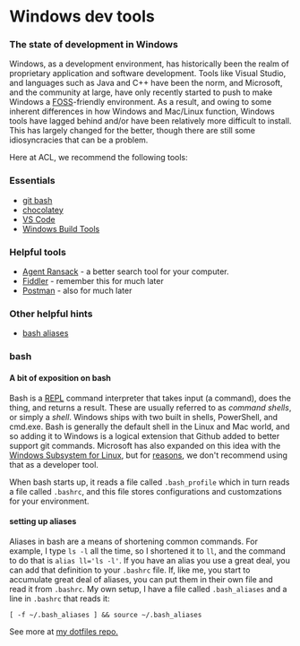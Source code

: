 # Windows dev tools

### The state of development in Windows
Windows, as a development environment, has historically been the realm of proprietary application and software development.  Tools like Visual Studio, and languages such as Java and C++ have been the norm, and Microsoft, and the community at large, have only recently started to push to make Windows a [FOSS](https://en.wikipedia.org/wiki/Free_and_open-source_software)-friendly environment.  As a result, and owing to some inherent differences in how Windows and Mac/Linux function, Windows tools have lagged behind and/or have been relatively more difficult to install.  This has largely changed for the better, though there are still some idiosyncracies that can be a problem.  

Here at ACL, we recommend the following tools: 
### Essentials

- [git bash](https://git-scm.com/download/win) 
- [chocolatey](https://chocolatey.org/install)
- [VS Code](https://chocolatey.org/packages/vscode)
- [Windows Build Tools](https://www.npmjs.com/package/windows-build-tools)

### Helpful tools

- [Agent Ransack](https://chocolatey.org/packages/agentransack) - a better search tool for your computer.
- [Fiddler](https://chocolatey.org/packages/fiddler) - remember this for much later
- [Postman](https://chocolatey.org/packages/postman) - also for much later

### Other helpful hints

- [bash aliases](#bash)

### bash

#### A bit of exposition on bash

Bash is a [REPL](https://en.wikipedia.org/wiki/Read%E2%80%93eval%E2%80%93print_loop) command interpreter that takes input (a command), does the thing, and returns a result.  These are usually referred to as *command shells*, or simply a *shell*. Windows ships with two built in shells, PowerShell, and cmd.exe.  Bash is generally the default shell in the Linux and Mac world, and so adding it to Windows is a logical extension that Github added to better support git commands.  Microsoft has also expanded on this idea with the [Windows Subsystem for Linux](https://en.wikipedia.org/wiki/Windows_Subsystem_for_Linux), but for [reasons](https://blogs.msdn.microsoft.com/commandline/2016/11/17/do-not-change-linux-files-using-windows-apps-and-tools/), we don't recommend using that as a developer tool.

When bash starts up, it reads a file called `.bash_profile` which in turn reads a file called `.bashrc`, and this file stores configurations and customzations for your environment.

#### setting up aliases

Aliases in bash are a means of shortening common commands.  For example, I type `ls -l` all the time, so I shortened it to `ll`, and the command to do that is `alias ll='ls -l'`.  If you have an alias you use a great deal, you can add that definition to your `.bashrc` file.  If, like me, you start to accumulate great deal of aliases, you can put them in their own file and read it from `.bashrc`.  My own setup, I have a file called `.bash_aliases` and a line in `.bashrc` that reads it:

`[ -f ~/.bash_aliases ] && source ~/.bash_aliases`

See more at [my dotfiles repo.](https://github.com/goodwid/bashdotfiles/)